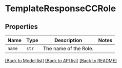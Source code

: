 # TemplateResponseCCRole



## Properties
Name | Type | Description | Notes
------------ | ------------- | ------------- | -------------
| `name` | ```str``` |  The name of the Role.  |  |

[[Back to Model list]](../README.md#documentation-for-models) [[Back to API list]](../README.md#documentation-for-api-endpoints) [[Back to README]](../README.md)

